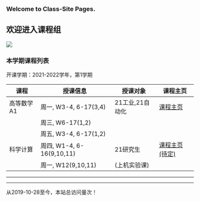 <script async="" src="//busuanzi.ibruce.info/busuanzi/2.3/busuanzi.pure.mini.js"></script>

### Welcome to Class-Site Pages.

## 欢迎进入课程组

![](http://cdn.hzhangzhuo.cn/caiclass.png)

### 本学期课程列表

开课学期：2021-2022学年，第1学期

|课程 | 授课信息 | 授课对象 | 课程主页 | 
|-----------|------------|------------|------------|
|高等数学A1|周一, W3-4, 6-17(3,4)|21工业,21自动化|  [课程主页](https://www.icourse163.org/spoc/course/ZGJL-1460064166) | 
||周三, W6-17(1,2)|||
||周五, W3-4, 6-17(1,2)|| |
|科学计算|周四, W1-4, 6-16(9,10,11)|21研究生| [课程主页(待定)](WWW.BAIDU.COM) | 
||周一, W12(9,10,11)|(上机实验课)|    |

---

<!--
### 往期课程列表

开课学期：2020-2021学年，第2学期

|课程 | 授课信息 | 授课对象 | 课程主页 | 
|-----------|------------|------------|------------|
|高等数学A1|周三, W1-W17(1,2)|20力学1,20能源1,2| [课程主页](https://www.icourse163.org/spoc/course/ZGJL-1460064166) |
||周五, W1-W17(1,2)|||
||周一, W12-W17(5,6)|| |
|数值分析|周二, W1-W9(7,8)|19数学|  [课程主页](https://mooc1.chaoxing.com/course/217030581.html)  |
||周四, W1-W16(1,2)||    |

---

开课学期：2020-2021学年，第1学期

|课程 | 授课信息 | 授课对象 | 课程主页 | 
|-----------|------------|------------|------------|
|高等数学A1|周一, W5-W17(5,6)|20力学1,20能源1,2| [课程主页](https://www.icourse163.org/spoc/course/ZGJL-1460064166) |
||周三, W5-W17(1,2)|20力学1,20能源1,2|[认证视频1](https://streamja.com/VZRJQ)|
||周三, W16(5,6)|20力学1,20能源1,2|[视频2](http://cdn.hzhangzhuo.cn/stu_certification.mp4)  |
||周五, W5-W17(1,2)|20力学1,20能源1,2|  |
|高等数值分析|周一, W2-W3\W5-W18(9-11)|20数学|  [课程主页](https://mooc1.chaoxing.com/course/214851649.html)  |
|数值分析|周三, W5-W15|20工硕|    |
|及其工程应用|A420(义乌)||    |

---

开课学期：2019-2020学年，第2学期

|课程 | 授课时间 | 授课对象 | 课程主页 | 
|-----------| ------------|------------|------------|
|高等数学C2|周二, W1-W6, W9-W17, 305|19标准化\19工设| [课程主页](https://mooc1.chaoxing.com/course/208374647.html) |
||周四, W3-W6, W9-W17, 305|19标准化\19工设|  |
|数值分析|周二, W7-W15, 305|18数学|  [课程主页](https://mooc1.chaoxing.com/course/208375275.html)  |
| |周四, W1-W15, 306|18数学|    |

---

开课学期：2019-2020学年，第1学期

|课程 | 授课时间 | 授课对象 | 课程主页 |
|-----------| ------------|------------|------------|
|高等数学C1|W3,5-17(1,2)周三、周五|19标准化\19工设| [点击进入](https://mooc1-2.chaoxing.com/course/204566551.html)|
|高等数值分析|W1-3，W5-14(9-11)周三|19理研| [点击进入](https://mooc1-2.chaoxing.com/course/204566602.html)|
| |W6，9，12(9-11)周四|19理研| 上机课（求中505） |

---

开课学期：2018-2019学年，第2学期

|课程 | 授课时间 | 授课对象 | 课程主页 |
|-----------| ------------|------------|------------|
|高等数学C2|W1-W17|18管理类| [点击进入](https://mooc1-2.chaoxing.com/course/202428186.html)|
|数值分析|W1-W16|17数学| [点击进入](https://mooc1-2.chaoxing.com/course/203601471.html)|

---

### Mirror of Google Scholar and SCI-HUB

+ #### [Google Scholar](http://ac.scmor.com/)
+ #### [SCI-HUB](http://tool.yovisun.com/scihub/)
-->
---

<span id="busuanzi_container_site_pv">从2019-10-28至今，本站总访问量<span id="busuanzi_value_site_pv"></span>次！</span>
